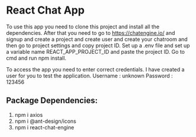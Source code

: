 # React Chat App

To use this app you need to clone this project and install all the dependencies. After that you need to go to https://chatengine.io/ and signup and create a project and create user and create your chatroom and then go to project settings and copy project ID. Set up a .env file and set up a variable name REACT_APP_PROJECT_ID and paste the project ID. Go to cmd and run npm install.

To access the app you need to enter correct credentials. I have created a user for you to test the application.
Username : unknown
Password : 123456

## Package Dependencies:

1. npm i axios
2. npm i @ant-design/icons
3. npm i react-chat-engine
